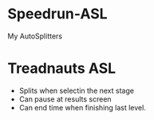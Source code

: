 # Speedrun-ASL
My AutoSplitters

# Treadnauts ASL
+ Splits when selectin the next stage
+ Can pause at results screen
+ Can end time when finishing last level.
